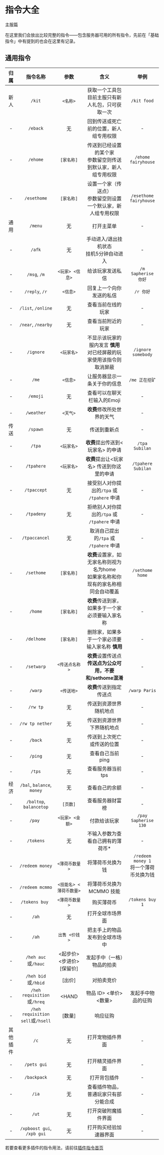 # 指令大全
<span class="subtitle">主服篇</span>

在这里我们会放出比较完整的指令——包含服务器可用的所有指令，先前在「基础指令」中有提到的也会在这里有记录。

## 通用指令

| 归属 | 指令名称 | 参数 | 含义 | 举例 |
| :-: | :-: | :-: | :-: | :-: |
| 新人 | `/kit` | `<名称>` | 获取一个工具包<br>目前主服只有新人礼包，只可获取一次 | `/kit food` |
| - | `/eback` | 无 | 回到传送或死亡前的位置，新人组专用权限 | - |
| - | `/ehome` | `[家名称]` | 传送到已经设置的某个家<br>参数留空则传送到默认家，新人组专用权限 | `/ehome fairyhouse` |
| - | `/esethome` | `[家名称]` | 设置一个家（传送点）<br>参数留空则设置一个默认家，新人组专用权限 | `/esethome fairyhouse` |
| 通用 | `/menu` | 无 | 打开主菜单 | - |
| - | `/afk` | 无 | 手动进入/退出挂机状态<br>挂机5分钟自动进入 | - |
| - | `/msg`, `/m` | `<玩家> <信息>` | 给该玩家发送私信 | `/m Sapherise 你好` |
| - | `/reply`, `/r` | `<信息>` | 回复上一个向你发送的私信 | `/r 你好` |
| - | `/list`, `/online` | 无 | 查看当前在线的玩家 | - |
| - | `/near`, `/nearby` | 无 | 查看当前附近的玩家 | - |
| - | `/ignore` | `<玩家名>` | 不显示该玩家的服内发言 **慎用**<br>对已经屏蔽的玩家使用该指令则取消屏蔽 | `/ignore somebody` |
| - | `/me` | `<信息>` | 让服务器显示一条关于你的信息 | `/me 正在挖矿` |
| - | `/emoji` | 无 | 查看可以在聊天栏输入的Emoji | - |
| - | `/weather` | `<天气>` | **收费**修改所处世界的天气 | - |
| 传送 | `/spawn` | 无 | 传送到重新点 | - |
| - | `/tpa` | `<玩家名>` | **收费**提出传送到<玩家名> 的申请 | `/tpa Subilan` |
| - | `/tpahere` | `<玩家名>` | **收费**提出让<玩家名> 传送到你这里的申请 | `/tpahere Subilan` |
| - | `/tpaccept` | 无 | 接受别人对你提出的`/tpa` 或 `/tpahere` 申请 | - |
| - | `/tpadeny` | 无 | 拒绝别人对你提出的`/tpa` 或 `/tpahere` 申请 | - |
| - | `/tpaccancel` | 无 | 取消自己提出的`/tpa` 或 `/tpahere` 申请 | - |
| - | `/sethome` | `[家名称]` | **收费**设置家，如无家名称则视为名为home<br>如果家名称和你现有的家名称相同会自动覆盖 | `/sethome home` |
| - | `/home` | `[家名称]` | **收费**传送到家，如果多于一个家必须要输入家名称 | - |
| - | `/delhome` | `[家名称]` | 删除家，如果多于一个家必须要输入家名称 **慎用** | - |
| - | `/setwarp` | `<传送点名称>` | **收费**设置传送点 <br>**传送点为公众可用，不要和/sethome混淆** | - |
| - | `/warp` | `<传送地>` | **收费**传送到指定传送点 | `/warp Paris` |
| - | `/rw tp` | 无 | 传送到资源世界随机地点 | - |
| - | `/rw tp nether` | 无 | 传送到资源世界下界随机地点 | - |
| - | `/back` | 无 | 传送到上次死亡或传送的位置 | - |
| - | `/ping` | 无 | 查看自己当前ping | - |
| - | `/tps` | 无 | 查看服务器当前tps | - |
| 经济 | `/bal`, `balance`, `money` | 无 | 查看自己的余额 | - |
| - | `/baltop`, `balancetop` | `[页数]` | 查看服务器财富榜 | - |
| - | `/pay ` | `<玩家> <金额>` | 付款给该玩家 | `/pay Sapherise 130` |
| - | `/tokens` | 无 | 不输入参数为查看自己拥有的薄荷币* | - |
| - | `/redeem money` | `<薄荷币数量>` | 将薄荷币兑换为钱 | `/redeem money 1`<br>将一个薄荷币兑换为钱 |
| - | `/redeem mcmmo` | `<技能名> <薄荷币数量>` | 将薄荷币兑换为MCMMO 技能 | 
| - | `/tokens buy `| `<薄荷币数量>` | 购买薄荷币 | `/tokens buy 1` |
| - | `/ah` | 无 | 打开全球市场界面 | 
| - | `/ah` | `出售 <价钱>` | 把主手上的物品发布到全球市场中 | 
| - | `/heh auc`或`/hauc` | <起步价> <步进价> [保留价] | 发起手中（一格）物品的拍卖 |
| - | `/heh bid`或`/hbid` | [出价] | 对拍卖竞价 |
| - | `/heh requisition`或`/hreq` | <HAND|物品 ID> <单价> <数量> | 发起手中物品的征购 |
| - | `/heh requisition sell`或`/hsell` | [数量] | 响应征购 |
| 其他插件 | `/c` | 无 | 打开宠物插件界面 | - |
| - | `/pets gui` | 无 | 打开精灵插件界面 | - |
| - | `/backpack` | 无 | 打开背包插件 | - |
| - | `/ia` | 无 | 查看插件物品，普通玩家只有部分能合成 | - |
| - | `/ut` | 无 | 打开突破附魔插件界面 | - |
| - | `/xpboost gui`, `/xpb gui` | 无 | 打开购买经验加速器界面| - |

若要查看更多插件的指令用法，请前往[插件指令首页](/plugins/index.md)
